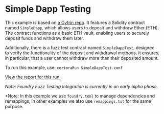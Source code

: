 # Simple Dapp Testing

This example is based on [a Cyfrin repo](https://github.com/Cyfrin/fuzz-testing-on-foundry). It features a Solidity contract named `SimpleDapp`, which allows users to deposit and withdraw Ether (ETH). The contract functions as a basic ETH vault, enabling users to securely deposit funds and withdraw them later.

Additionally, there is a fuzz test contract named `SimpleDappTest`, designed to verify the functionality of the deposit and withdrawal methods. It ensures, in particular, that a user cannot withdraw more than their deposited amount.

To run this example, use:
```certoraRun SimpleDappTest.conf```

[View the report for this run.](https://prover.certora.com/output/15800/7faf69fd82034fe8824393078c63ead2?anonymousKey=27031765775db06bc5e3bf4f3fc87be556bb59b1)

*Note: Foundry Fuzz Testing Integration is currently in an early alpha phase.*

*Note: In this example we use `foundry.toml` to manage dependencies and remappings, in other examples we also use `remappings.txt` for the same purpose.
